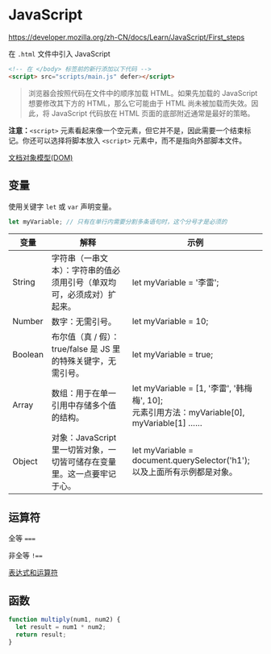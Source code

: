 # JavaScript

https://developer.mozilla.org/zh-CN/docs/Learn/JavaScript/First_steps

在 `.html` 文件中引入 JavaScript

```html
<!-- 在 </body> 标签前的新行添加以下代码 -->
<script> src="scripts/main.js" defer></script>
```

> 浏览器会按照代码在文件中的顺序加载 HTML。如果先加载的 JavaScript 想要修改其下方的 HTML，那么它可能由于 HTML 尚未被加载而失效。因此，将 JavaScript 代码放在 HTML 页面的底部附近通常是最好的策略。

**注意：**`<script>` 元素看起来像一个空元素，但它并不是，因此需要一个结束标记。你还可以选择将脚本放入 `<script>` 元素中，而不是指向外部脚本文件。

[文档对象模型(DOM)](https://developer.mozilla.org/zh-CN/docs/Web/API/Document_Object_Model)

## 变量

使用关键字 `let` 或 `var` 声明变量。

```js
let myVariable; // 只有在单行内需要分割多条语句时，这个分号才是必须的
```

|变量|解释|示例|
|---|---|-----|
|String|字符串（一串文本）：字符串的值必须用引号（单双均可，必须成对）扩起来。|let myVariable = '李雷';|
|Number|数字：无需引号。|let myVariable = 10;|
|Boolean|布尔值（真 / 假）： true/false 是 JS 里的特殊关键字，无需引号。|let myVariable = true;|
|Array|数组：用于在单一引用中存储多个值的结构。|let myVariable = [1, '李雷', '韩梅梅', 10];<br />元素引用方法：myVariable[0], myVariable[1] ……|
|Object|对象：JavaScript 里一切皆对象，一切皆可储存在变量里。这一点要牢记于心。|let myVariable = document.querySelector('h1');<br />以及上面所有示例都是对象。|

## 运算符

全等 `===`

非全等 `!==`

[表达式和运算符](https://developer.mozilla.org/zh-CN/docs/Web/JavaScript/Reference/Operators)

## 函数

```js
function multiply(num1, num2) {
  let result = num1 * num2;
  return result;
}
```